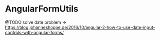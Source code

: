 # AngularFormUtils
@TODO solve date problem => https://blog.johanneshoppe.de/2016/10/angular-2-how-to-use-date-input-controls-with-angular-forms/
